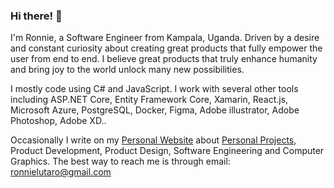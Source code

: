 ### Hi there! 👋
I'm Ronnie, a Software Engineer from Kampala, Uganda. Driven by a desire and constant curiosity about creating great products that fully empower the user from end to end. I believe great products that truly enhance humanity and bring joy to the world unlock many new possibilities.

I mostly code using C# and JavaScript. I work with several other tools including ASP.NET Core, Entity Framework Core, Xamarin, React.js, Microsoft Azure, PostgreSQL, Docker, Figma, Adobe illustrator, Adobe Photoshop, Adobe XD..

Occasionally I write on my [Personal Website](https://ronnielutalo.github.io/) about [Personal Projects](https://ronnielutalo.github.io/projects/), Product Development, Product Design, Software Engineering and Computer Graphics. The best way to reach me is through email: ronnielutaro@gmail.com

